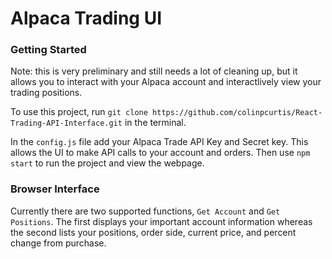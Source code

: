 # Alpaca Trading UI

### Getting Started
Note: this is very preliminary and still needs a lot of cleaning up, but it allows you to interact with your Alpaca account and interactlively view your trading positions.

To use this project, run ```git clone https://github.com/colinpcurtis/React-Trading-API-Interface.git``` in the terminal.  

In the ```config.js``` file add your Alpaca Trade API Key and Secret key.  This allows the UI to make API calls to your account and orders.  Then use ```npm start``` to run the project and view the webpage.

### Browser Interface
Currently there are two supported functions, ```Get Account``` and ```Get Positions```.  The first displays your important account information whereas the second lists your positions, order side, current price, and percent change from purchase.